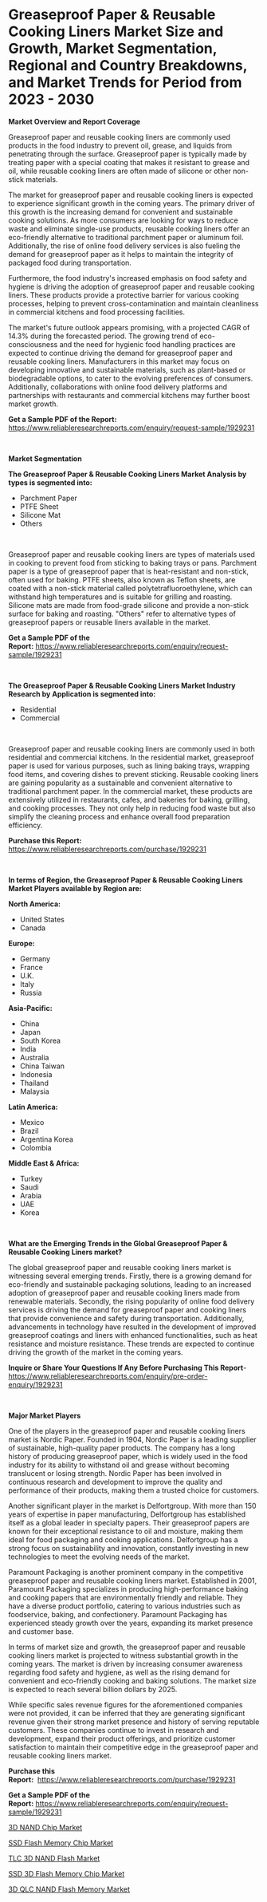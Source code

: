 <p><h1>Greaseproof Paper & Reusable Cooking Liners Market Size and Growth, Market Segmentation, Regional and Country Breakdowns, and Market Trends for Period from 2023 -  2030</h1></p><p><strong>Market Overview and Report Coverage</strong></p>
<p><p>Greaseproof paper and reusable cooking liners are commonly used products in the food industry to prevent oil, grease, and liquids from penetrating through the surface. Greaseproof paper is typically made by treating paper with a special coating that makes it resistant to grease and oil, while reusable cooking liners are often made of silicone or other non-stick materials.</p><p>The market for greaseproof paper and reusable cooking liners is expected to experience significant growth in the coming years. The primary driver of this growth is the increasing demand for convenient and sustainable cooking solutions. As more consumers are looking for ways to reduce waste and eliminate single-use products, reusable cooking liners offer an eco-friendly alternative to traditional parchment paper or aluminum foil. Additionally, the rise of online food delivery services is also fueling the demand for greaseproof paper as it helps to maintain the integrity of packaged food during transportation.</p><p>Furthermore, the food industry's increased emphasis on food safety and hygiene is driving the adoption of greaseproof paper and reusable cooking liners. These products provide a protective barrier for various cooking processes, helping to prevent cross-contamination and maintain cleanliness in commercial kitchens and food processing facilities.</p><p>The market's future outlook appears promising, with a projected CAGR of 14.3% during the forecasted period. The growing trend of eco-consciousness and the need for hygienic food handling practices are expected to continue driving the demand for greaseproof paper and reusable cooking liners. Manufacturers in this market may focus on developing innovative and sustainable materials, such as plant-based or biodegradable options, to cater to the evolving preferences of consumers. Additionally, collaborations with online food delivery platforms and partnerships with restaurants and commercial kitchens may further boost market growth.</p></p>
<p><strong>Get a Sample PDF of the Report:</strong> <a href="https://www.reliableresearchreports.com/enquiry/request-sample/1929231">https://www.reliableresearchreports.com/enquiry/request-sample/1929231</a></p>
<p>&nbsp;</p>
<p><strong>Market Segmentation</strong></p>
<p><strong>The Greaseproof Paper & Reusable Cooking Liners Market Analysis by types is segmented into:</strong></p>
<p><ul><li>Parchment Paper</li><li>PTFE Sheet</li><li>Silicone Mat</li><li>Others</li></ul></p>
<p>&nbsp;</p>
<p><p>Greaseproof paper and reusable cooking liners are types of materials used in cooking to prevent food from sticking to baking trays or pans. Parchment paper is a type of greaseproof paper that is heat-resistant and non-stick, often used for baking. PTFE sheets, also known as Teflon sheets, are coated with a non-stick material called polytetrafluoroethylene, which can withstand high temperatures and is suitable for grilling and roasting. Silicone mats are made from food-grade silicone and provide a non-stick surface for baking and roasting. "Others" refer to alternative types of greaseproof papers or reusable liners available in the market.</p></p>
<p><strong>Get a Sample PDF of the Report:</strong>&nbsp;<a href="https://www.reliableresearchreports.com/enquiry/request-sample/1929231">https://www.reliableresearchreports.com/enquiry/request-sample/1929231</a></p>
<p>&nbsp;</p>
<p><strong>The Greaseproof Paper & Reusable Cooking Liners Market Industry Research by Application is segmented into:</strong></p>
<p><ul><li>Residential</li><li>Commercial</li></ul></p>
<p>&nbsp;</p>
<p><p>Greaseproof paper and reusable cooking liners are commonly used in both residential and commercial kitchens. In the residential market, greaseproof paper is used for various purposes, such as lining baking trays, wrapping food items, and covering dishes to prevent sticking. Reusable cooking liners are gaining popularity as a sustainable and convenient alternative to traditional parchment paper. In the commercial market, these products are extensively utilized in restaurants, cafes, and bakeries for baking, grilling, and cooking processes. They not only help in reducing food waste but also simplify the cleaning process and enhance overall food preparation efficiency.</p></p>
<p><strong>Purchase this Report:</strong>&nbsp; <a href="https://www.reliableresearchreports.com/purchase/1929231">https://www.reliableresearchreports.com/purchase/1929231</a></p>
<p>&nbsp;</p>
<p><strong>In terms of Region, the Greaseproof Paper & Reusable Cooking Liners Market Players available by Region are:</strong></p>
<p>
    <p> <strong> North America: </strong>
        <ul>
            <li>United States</li>
            <li>Canada</li>
        </ul>
        </p> 
    <p> <strong> Europe: </strong>
        <ul>
            <li>Germany</li>
            <li>France</li>
            <li>U.K.</li>
            <li>Italy</li>
            <li>Russia</li>
        </ul>
        </p> 
    <p> <strong> Asia-Pacific: </strong>
        <ul>
            <li>China</li>
            <li>Japan</li>
            <li>South Korea</li>
            <li>India</li>
            <li>Australia</li>
            <li>China Taiwan</li>
            <li>Indonesia</li>
            <li>Thailand</li>
            <li>Malaysia</li>
        </ul>
        </p> 
    <p> <strong> Latin America: </strong>
        <ul>
            <li>Mexico</li>
            <li>Brazil</li>
            <li>Argentina Korea</li>
            <li>Colombia</li>
        </ul>
        </p> 
    <p> <strong> Middle East & Africa: </strong>
        <ul>
            <li>Turkey</li>
            <li>Saudi</li>
            <li>Arabia</li>
            <li>UAE</li>
            <li>Korea</li>
        </ul>
    </p>
    </p>
<p>&nbsp;</p>
<p><strong>What are the Emerging Trends in the Global Greaseproof Paper & Reusable Cooking Liners market?</strong></p>
<p><p>The global greaseproof paper and reusable cooking liners market is witnessing several emerging trends. Firstly, there is a growing demand for eco-friendly and sustainable packaging solutions, leading to an increased adoption of greaseproof paper and reusable cooking liners made from renewable materials. Secondly, the rising popularity of online food delivery services is driving the demand for greaseproof paper and cooking liners that provide convenience and safety during transportation. Additionally, advancements in technology have resulted in the development of improved greaseproof coatings and liners with enhanced functionalities, such as heat resistance and moisture resistance. These trends are expected to continue driving the growth of the market in the coming years.</p></p>
<p><strong>Inquire or Share Your Questions If Any Before Purchasing This Report</strong>- <a href="https://www.reliableresearchreports.com/enquiry/pre-order-enquiry/1929231">https://www.reliableresearchreports.com/enquiry/pre-order-enquiry/1929231</a></p>
<p>&nbsp;</p>
<p><strong>Major Market Players</strong></p>
<p><p>One of the players in the greaseproof paper and reusable cooking liners market is Nordic Paper. Founded in 1904, Nordic Paper is a leading supplier of sustainable, high-quality paper products. The company has a long history of producing greaseproof paper, which is widely used in the food industry for its ability to withstand oil and grease without becoming translucent or losing strength. Nordic Paper has been involved in continuous research and development to improve the quality and performance of their products, making them a trusted choice for customers.</p><p>Another significant player in the market is Delfortgroup. With more than 150 years of expertise in paper manufacturing, Delfortgroup has established itself as a global leader in specialty papers. Their greaseproof papers are known for their exceptional resistance to oil and moisture, making them ideal for food packaging and cooking applications. Delfortgroup has a strong focus on sustainability and innovation, constantly investing in new technologies to meet the evolving needs of the market.</p><p>Paramount Packaging is another prominent company in the competitive greaseproof paper and reusable cooking liners market. Established in 2001, Paramount Packaging specializes in producing high-performance baking and cooking papers that are environmentally friendly and reliable. They have a diverse product portfolio, catering to various industries such as foodservice, baking, and confectionery. Paramount Packaging has experienced steady growth over the years, expanding its market presence and customer base.</p><p>In terms of market size and growth, the greaseproof paper and reusable cooking liners market is projected to witness substantial growth in the coming years. The market is driven by increasing consumer awareness regarding food safety and hygiene, as well as the rising demand for convenient and eco-friendly cooking and baking solutions. The market size is expected to reach several billion dollars by 2025.</p><p>While specific sales revenue figures for the aforementioned companies were not provided, it can be inferred that they are generating significant revenue given their strong market presence and history of serving reputable customers. These companies continue to invest in research and development, expand their product offerings, and prioritize customer satisfaction to maintain their competitive edge in the greaseproof paper and reusable cooking liners market.</p></p>
<p><strong>Purchase this Report:</strong>&nbsp;&nbsp;<a href="https://www.reliableresearchreports.com/purchase/1929231">https://www.reliableresearchreports.com/purchase/1929231</a></p>
<p></p>
<p><strong>Get a Sample PDF of the Report:</strong>&nbsp;<a href="https://www.reliableresearchreports.com/enquiry/request-sample/1929231">https://www.reliableresearchreports.com/enquiry/request-sample/1929231</a></p>
<p><p><a href="https://medium.com/@ewellklocko/analyzing-3d-nand-chip-market-global-industry-perspective-and-forecast-2023-to-2030-a6188b81e696">3D NAND Chip Market</a></p><p><a href="https://medium.com/@torreyjones2023/ssd-flash-memory-chip-market-competitive-analysis-market-trends-and-forecast-to-2030-4d6020da5e6d">SSD Flash Memory Chip Market</a></p><p><a href="https://medium.com/@orlohagenes/tlc-3d-nand-flash-market-size-and-market-trends-complete-industry-overview-2023-to-2030-90737fe98dba">TLC 3D NAND Flash Market</a></p><p><a href="https://medium.com/@cleogerhold/ssd-3d-flash-memory-chip-market-competitive-analysis-market-trends-and-forecast-to-2030-85e6fb8207b5">SSD 3D Flash Memory Chip Market</a></p><p><a href="https://medium.com/@dannyharber1978/3d-qlc-nand-flash-memory-market-insight-market-trends-growth-forecasted-from-2023-to-2030-3090bb845060">3D QLC NAND Flash Memory Market</a></p></p>